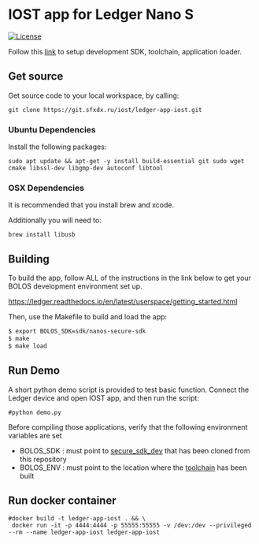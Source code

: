 # IOST app for Ledger Nano S
[![License](https://img.shields.io/badge/License-Apache%202.0-blue.svg)](https://opensource.org/licenses/Apache-2.0)

Follow this [link](https://ledger.readthedocs.io/en/latest/userspace/getting_started.html) to setup development SDK, toolchain, application loader.

## Get source
Get source code to your local workspace, by calling:
```
git clone https://git.sfxdx.ru/iost/ledger-app-iost.git
```

### Ubuntu Dependencies
Install the following packages:
```
sudo apt update && apt-get -y install build-essential git sudo wget cmake libssl-dev libgmp-dev autoconf libtool
```

### OSX Dependencies
It is recommended that you install brew and xcode. 

Additionally you will need to:


```
brew install libusb
```

## Building

To build the app, follow ALL of the instructions in the link below to get your BOLOS development environment set up.

https://ledger.readthedocs.io/en/latest/userspace/getting_started.html

Then, use the Makefile to build and load the app:

```bash
$ export BOLOS_SDK=sdk/nanos-secure-sdk
$ make
$ make load
```

## Run Demo
A short python demo script is provided to test basic function.
Connect the Ledger device and open IOST app, and then run the script:
```
#python demo.py
```

Before compiling those applications, verify that the following environment variables are set

  - BOLOS_SDK : must point to [secure_sdk_dev](https://github.com/LedgerHQ/blue-secure-sdk/tree/master) that  has been cloned from this repository
  - BOLOS_ENV : must point to the location where the [toolchain](https://github.com/LedgerHQ/blue-devenv/tree/master) has been built

## Run docker container

```
#docker build -t ledger-app-iost . && \
 docker run -it -p 4444:4444 -p 55555:55555 -v /dev:/dev --privileged --rm --name ledger-app-iost ledger-app-iost
```

